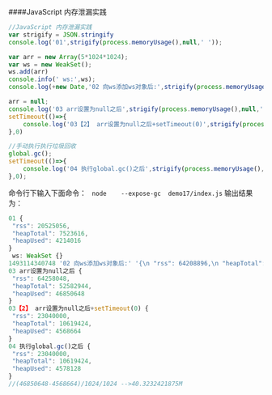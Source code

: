 ####JavaScript 内存泄漏实践```javascript //JavaScript 内存泄漏实践var strigify = JSON.stringifyconsole.log('01',strigify(process.memoryUsage(),null,' '));var arr = new Array(5*1024*1024);var ws = new WeakSet();ws.add(arr)console.info(' ws:',ws);console.log(+new Date,'02 向ws添加ws对象后:',strigify(process.memoryUsage(),null,' '));arr = null;console.log('03 arr设置为null之后',strigify(process.memoryUsage(),null,' '));setTimeout(()=>{    console.log('03【2】 arr设置为null之后+setTimeout(0)',strigify(process.memoryUsage(),null,' '));},0)//手动执行执行垃圾回收global.gc();setTimeout(()=>{    console.log('04 执行global.gc()之后',strigify(process.memoryUsage(),null,' '));},0);```命令行下输入下面命令：` node    --expose-gc  demo17/index.js`输出结果为：```javascript01 { "rss": 20525056, "heapTotal": 7523616, "heapUsed": 4214016} ws: WeakSet {}1493114340748 '02 向ws添加ws对象后:' '{\n "rss": 64208896,\n "heapTotal": 52582944,\n "heapUsed": 46829656\n}'03 arr设置为null之后 { "rss": 64258048, "heapTotal": 52582944, "heapUsed": 46850648}03【2】 arr设置为null之后+setTimeout(0) { "rss": 23040000, "heapTotal": 10619424, "heapUsed": 4568664}04 执行global.gc()之后 { "rss": 23040000, "heapTotal": 10619424, "heapUsed": 4578128}//(46850648-4568664)/1024/1024 -->40.3232421875M```